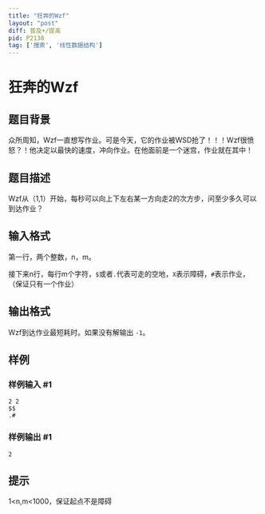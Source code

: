 ```yaml
---
title: "狂奔的Wzf"
layout: "post"
diff: 普及+/提高
pid: P2130
tag: ['搜索', '线性数据结构']
---
```

# 狂奔的Wzf
## 题目背景

众所周知，Wzf一直想写作业。可是今天，它的作业被WSD抢了！！！Wzf很愤怒？！他决定以最快的速度，冲向作业。在他面前是一个迷宫，作业就在其中！

## 题目描述

Wzf从（1,1）开始，每秒可以向上下左右某一方向走2的次方步，问至少多久可以到达作业？

## 输入格式

第一行，两个整数，n，m。

接下来n行，每行m个字符，`$`或者`.`代表可走的空地，`X`表示障碍，`#`表示作业，（保证只有一个作业）

## 输出格式

Wzf到达作业最短耗时。如果没有解输出 `-1`。
## 样例

### 样例输入 #1
```
2 2
$$
.#
```
### 样例输出 #1
```
2
```
## 提示

1<n,m<1000，保证起点不是障碍

